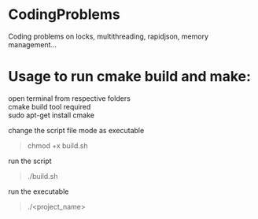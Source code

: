 # CodingProblems
Coding problems on locks, multithreading, rapidjson, memory management...


# Usage to run cmake build and make:
open terminal from respective folders  
cmake build tool required   
sudo apt-get install cmake  

change the script file mode as executable  
>chmod +x build.sh

run the script  
>./build.sh

run the executable
>./<project_name>

